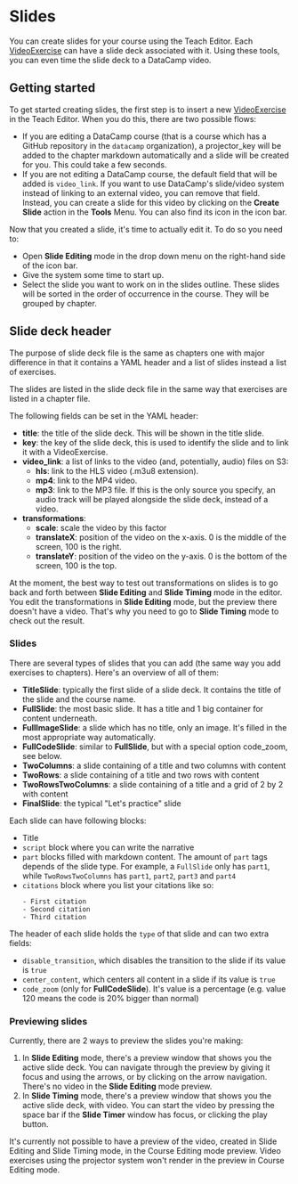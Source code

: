 # Slides

You can create slides for your course using the Teach Editor. Each [VideoExercise](exercises/video-exercise.md) can have a slide deck associated with it. Using these tools, you can even time the slide deck to a DataCamp video.

## Getting started

To get started creating slides, the first step is to insert a new [VideoExercise](exercises/video-exercise.md) in the Teach Editor. When you do this, there are two possible flows:

- If you are editing a DataCamp course (that is a course which has a GitHub repository in the `datacamp` organization), a projector_key will be added to the chapter markdown automatically and a slide will be created for you. This could take a few seconds.
- If you are not editing a DataCamp course, the default field that will be added is `video_link`. If you want to use DataCamp's slide/video system instead of linking to an external video, you can remove that field. Instead, you can create a slide for this video by clicking on the **Create Slide** action in the **Tools** Menu. You can also find its icon in the icon bar.

Now that you created a slide, it's time to actually edit it. To do so you need to:
- Open **Slide Editing** mode in the drop down menu on the right-hand side of the icon bar.
- Give the system some time to start up.
- Select the slide you want to work on in the slides outline. These slides will be sorted in the order of occurrence in the course. They will be grouped by chapter.

## Slide deck header

The purpose of slide deck file is the same as chapters one with major difference in that it contains a YAML header and a list of slides instead a list of exercises.

The slides are listed in the slide deck file in the same way that exercises are listed in a chapter file.

The following fields can be set in the YAML header:

- **title**: the title of the slide deck. This will be shown in the title slide.
- **key**: the key of the slide deck, this is used to identify the slide and to link it with a VideoExercise.
- **video_link**: a list of links to the video (and, potentially, audio) files on S3:
  - **hls**: link to the HLS video (.m3u8 extension).
  - **mp4**: link to the MP4 video.
  - **mp3**: link to the MP3 file. If this is the only source you specify, an audio track will be played alongside the slide deck, instead of a video.
- **transformations**:
  - **scale**: scale the video by this factor
  - **translateX**: position of the video on the x-axis. 0 is the middle of the screen, 100 is the right.
  - **translateY**: position of the video on the y-axis. 0 is the bottom of the screen, 100 is the top.


At the moment, the best way to test out transformations on slides is to go back and forth between **Slide Editing** and **Slide Timing** mode in the editor. You edit the transformations in **Slide Editing** mode, but the preview there doesn't have a video. That's why you need to go to **Slide Timing** mode to check out the result.

### Slides

There are several types of slides that you can add (the same way you add exercises to chapters). Here's an overview of all of them:

- **TitleSlide**: typically the first slide of a slide deck. It contains the title of the slide and the course name.
- **FullSlide**: the most basic slide. It has a title and 1 big container for content underneath.
- **FullImageSlide**: a slide which has no title, only an image. It's filled in the most appropriate way automatically.
- **FullCodeSlide**: similar to **FullSlide**, but with a special option code_zoom, see below.
- **TwoColumns**: a slide containing of a title and two columns with content
- **TwoRows**: a slide containing of a title and two rows with content
- **TwoRowsTwoColumns**: a slide containing of a title and a grid of 2 by 2 with content
- **FinalSlide**: the typical "Let's practice" slide

Each slide can have following blocks:

- Title
- `script` block where you can write the narrative
- `part` blocks filled with markdown content. The amount of `part` tags depends of the slide type. For example, a `FullSlide` only has `part1`, while `TwoRowsTwoColumns` has `part1`, `part2`, `part3` and `part4`
- `citations` block where you list your citations like so:
    ```
    - First citation
    - Second citation
    - Third citation
    ```

The header of each slide holds the `type` of that slide and can two extra fields:

- `disable_transition`, which disables the transition to the slide if its value is `true`
- `center_content`, which centers all content in a slide if its value is `true`
- `code_zoom` (only for **FullCodeSlide**). It's value is a percentage (e.g. value 120 means the code is 20% bigger than normal)

### Previewing slides

Currently, there are 2 ways to preview the slides you're making:

1. In **Slide Editing** mode, there's a preview window that shows you the active slide deck. You can navigate through the preview by giving it focus and using the arrows, or by clicking on the arrow navigation. There's no video in the **Slide Editing** mode preview.
2. In **Slide Timing** mode, there's a preview window that shows you the active slide deck, with video. You can start the video by pressing the space bar if the **Slide Timer** window has focus, or clicking the play button.

It's currently not possible to have a preview of the video, created in Slide Editing and Slide Timing mode, in the Course Editing mode preview. Video exercises using the projector system won't render in the preview in Course Editing mode.
